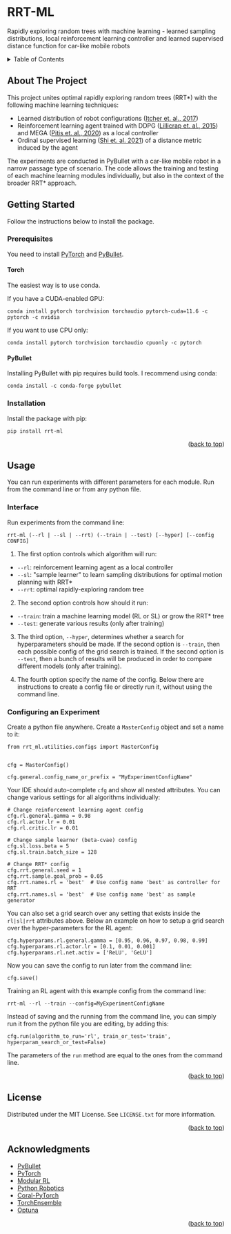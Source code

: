 # RRT-ML
Rapidly exploring random trees with machine learning - learned sampling distributions, local reinforcement learning controller and learned supervised distance function for car-like mobile robots


<!-- TABLE OF CONTENTS -->
<details>
  <summary>Table of Contents</summary>
  <ol>
    <li>
      <a href="#about-the-project">About The Project</a>
    </li>
    <li>
      <a href="#getting-started">Getting Started</a>
      <ul>
        <li><a href="#prerequisites">Prerequisites</a></li>
        <li><a href="#installation">Installation</a></li>
      </ul>
    </li>
    <li>
      <a href="#usage">Usage</a>
      <ul>
        <li><a href="#interface">Interface</a></li>
        <li><a href="#configuring-an-experiment">Configuring an Experiment</a></li>
      </ul>
    </li>
    <li><a href="#license">License</a></li>
    <li><a href="#acknowledgments">Acknowledgments</a></li>
  </ol>
</details>


<!-- ABOUT THE PROJECT -->
## About The Project

This project unites optimal rapidly exploring random trees (RRT*) with the following machine learning techniques:

* Learned distribution of robot configurations ([Itcher et. al., 2017](https://arxiv.org/abs/1709.05448))
* Reinforcement learning agent trained with DDPG ([Lillicrap et. al., 2015](https://arxiv.org/abs/1509.02971)) and MEGA ([Pitis et. al., 2020](https://arxiv.org/abs/2007.02832)) as a local controller
* Ordinal supervised learning ([Shi et. al. 2021](https://arxiv.org/abs/2111.08851)) of a distance metric induced by the agent

The experiments are conducted in PyBullet with a car-like mobile robot in a narrow passage type of scenario. 
The code allows the training and testing of each machine learning modules individually, but also in the context of the broader RRT* approach.

<!-- GETTING STARTED -->
## Getting Started

Follow the instructions below to install the package.

### Prerequisites

You need to install [PyTorch](https://pytorch.org/) and [PyBullet](https://pybullet.org/wordpress/).

#### Torch

The easiest way is to use conda.

If you have a CUDA-enabled GPU:
```
conda install pytorch torchvision torchaudio pytorch-cuda=11.6 -c pytorch -c nvidia
```

If you want to use CPU only:
```
conda install pytorch torchvision torchaudio cpuonly -c pytorch
```

#### PyBullet

Installing PyBullet with pip requires build tools. I recommend using conda:

```
conda install -c conda-forge pybullet
```

### Installation

Install the package with pip:

```
pip install rrt-ml
```

<p align="right">(<a href="#rrt-ml">back to top</a>)</p>

<!-- USAGE EXAMPLES -->
## Usage

You can run experiments with different parameters for each module. Run from the command line or from any python file.

### Interface

Run experiments from the command line:

```
rrt-ml (--rl | --sl | --rrt) (--train | --test) [--hyper] [--config CONFIG]
```

1) The first option controls which algorithm will run:

* `--rl`: reinforcement learning agent as a local controller
* `--sl`: "sample learner" to learn sampling distributions for optimal motion planning with RRT*
* `--rrt`: optimal rapidly-exploring random tree 

2) The second option controls how should it run:

* `--train`: train a machine learning model (RL or SL) or grow the RRT* tree
* `--test`: generate various results (only after training)

3) The third option, `--hyper`, determines whether a search for hyperparameters should be made. If the second option is `--train`, then each possible config of the grid search is trained. If the second option is `--test`, then a bunch of results will be produced in order to compare different models (only after training).

4) The fourth option specify the name of the config. Below there are instructions to create a config file or directly run it, without using the command line.

### Configuring an Experiment

Create a python file anywhere. Create a `MasterConfig` object and set a name to it:

```
from rrt_ml.utilities.configs import MasterConfig


cfg = MasterConfig()

cfg.general.config_name_or_prefix = "MyExperimentConfigName"
```

Your IDE should auto-complete `cfg` and show all nested attributes. You can change various settings for all algorithms individually:

```
# Change reinforcement learning agent config
cfg.rl.general.gamma = 0.98
cfg.rl.actor.lr = 0.01
cfg.rl.critic.lr = 0.01

# Change sample learner (beta-cvae) config
cfg.sl.loss.beta = 5
cfg.sl.train.batch_size = 128

# Change RRT* config
cfg.rrt.general.seed = 1
cfg.rrt.sample.goal_prob = 0.05
cfg.rrt.names.rl = 'best'  # Use config name 'best' as controller for RRT
cfg.rrt.names.sl = 'best'  # Use config name 'best' as sample generator
```

You can also set a grid search over any setting that exists inside the `rl|sl|rrt` attributes above. Below an example on how to setup a grid search over the hyper-parameters for the RL agent:

```
cfg.hyperparams.rl.general.gamma = [0.95, 0.96, 0.97, 0.98, 0.99]
cfg.hyperparams.rl.actor.lr = [0.1, 0.01, 0.001]
cfg.hyperparams.rl.net.activ = ['ReLU', 'GeLU']
```

Now you can save the config to run later from the command line:

```
cfg.save()
```

Training an RL agent with this example config from the command line:

```
rrt-ml --rl --train --config=MyExperimentConfigName
```

Instead of saving and the running from the command line, you can simply run it from the python file you are editing, by adding this:

```
cfg.run(algorithm_to_run='rl', train_or_test='train', hyperparam_search_or_test=False)
```

The parameters of the `run` method are equal to the ones from the command line.

<p align="right">(<a href="#rrt-ml">back to top</a>)</p>

<!-- LICENSE -->
## License

Distributed under the MIT License. See `LICENSE.txt` for more information.

<p align="right">(<a href="#rrt-ml">back to top</a>)</p>

<!-- ACKNOWLEDGMENTS -->
## Acknowledgments

* [PyBullet](https://pybullet.org)
* [PyTorch](https://pytorch.org)
* [Modular RL](https://github.com/spitis/mrl)
* [Python Robotics](https://github.com/Lucifer2700/Python-Robotics)
* [Coral-PyTorch](https://github.com/Raschka-research-group/coral-pytorch)
* [TorchEnsemble](https://github.com/TorchEnsemble-Community/Ensemble-Pytorch)
* [Optuna](https://optuna.org)

<p align="right">(<a href="#rrt-ml">back to top</a>)</p>



<!-- MARKDOWN LINKS & IMAGES -->
<!-- https://www.markdownguide.org/basic-syntax/#reference-style-links -->
[contributors-shield]: https://img.shields.io/github/contributors/othneildrew/Best-README-Template.svg?style=for-the-badge
[contributors-url]: https://github.com/othneildrew/Best-README-Template/graphs/contributors
[forks-shield]: https://img.shields.io/github/forks/othneildrew/Best-README-Template.svg?style=for-the-badge
[forks-url]: https://github.com/othneildrew/Best-README-Template/network/members
[stars-shield]: https://img.shields.io/github/stars/othneildrew/Best-README-Template.svg?style=for-the-badge
[stars-url]: https://github.com/othneildrew/Best-README-Template/stargazers
[issues-shield]: https://img.shields.io/github/issues/othneildrew/Best-README-Template.svg?style=for-the-badge
[issues-url]: https://github.com/othneildrew/Best-README-Template/issues
[license-shield]: https://img.shields.io/github/license/othneildrew/Best-README-Template.svg?style=for-the-badge
[license-url]: https://github.com/othneildrew/Best-README-Template/blob/master/LICENSE.txt
[linkedin-shield]: https://img.shields.io/badge/-LinkedIn-black.svg?style=for-the-badge&logo=linkedin&colorB=555
[linkedin-url]: https://linkedin.com/in/othneildrew
[product-screenshot]: images/screenshot.png
[Next.js]: https://img.shields.io/badge/next.js-000000?style=for-the-badge&logo=nextdotjs&logoColor=white
[Next-url]: https://nextjs.org/
[React.js]: https://img.shields.io/badge/React-20232A?style=for-the-badge&logo=react&logoColor=61DAFB
[React-url]: https://reactjs.org/
[Vue.js]: https://img.shields.io/badge/Vue.js-35495E?style=for-the-badge&logo=vuedotjs&logoColor=4FC08D
[Vue-url]: https://vuejs.org/
[Angular.io]: https://img.shields.io/badge/Angular-DD0031?style=for-the-badge&logo=angular&logoColor=white
[Angular-url]: https://angular.io/
[Svelte.dev]: https://img.shields.io/badge/Svelte-4A4A55?style=for-the-badge&logo=svelte&logoColor=FF3E00
[Svelte-url]: https://svelte.dev/
[Laravel.com]: https://img.shields.io/badge/Laravel-FF2D20?style=for-the-badge&logo=laravel&logoColor=white
[Laravel-url]: https://laravel.com
[Bootstrap.com]: https://img.shields.io/badge/Bootstrap-563D7C?style=for-the-badge&logo=bootstrap&logoColor=white
[Bootstrap-url]: https://getbootstrap.com
[JQuery.com]: https://img.shields.io/badge/jQuery-0769AD?style=for-the-badge&logo=jquery&logoColor=white
[JQuery-url]: https://jquery.com 
